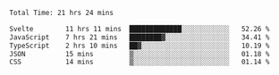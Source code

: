 
 
 <!--START_SECTION:waka-->

```txt
Total Time: 21 hrs 24 mins

Svelte        11 hrs 11 mins  █████████████░░░░░░░░░░░░   52.26 %
JavaScript    7 hrs 21 mins   ████████▓░░░░░░░░░░░░░░░░   34.41 %
TypeScript    2 hrs 10 mins   ██▓░░░░░░░░░░░░░░░░░░░░░░   10.19 %
JSON          15 mins         ▒░░░░░░░░░░░░░░░░░░░░░░░░   01.18 %
CSS           14 mins         ▒░░░░░░░░░░░░░░░░░░░░░░░░   01.14 %
```

<!--END_SECTION:waka-->
